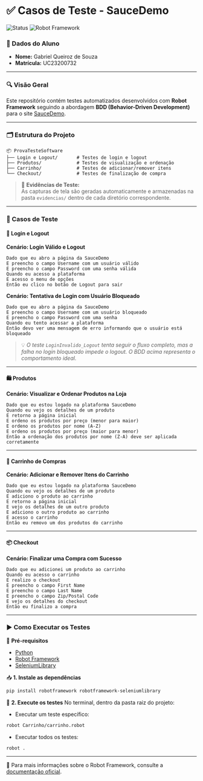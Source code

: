 # ✅ Casos de Teste - SauceDemo

![Status](https://img.shields.io/badge/status-em%20desenvolvimento-yellow)
![Robot Framework](https://img.shields.io/badge/robot%20framework-automation-green)

### 👤 Dados do Aluno
- **Nome:** Gabriel Queiroz de Souza  
- **Matrícula:** UC23200732  

---

### 🔍 Visão Geral

Este repositório contém testes automatizados desenvolvidos com **Robot Framework** seguindo a abordagem **BDD (Behavior-Driven Development)** para o site [SauceDemo](https://www.saucedemo.com/).

---

### 🗂️ Estrutura do Projeto

```
📦 ProvaTesteSoftware
├── Login e Logout/       # Testes de login e logout
├── Produtos/             # Testes de visualização e ordenação
├── Carrinho/             # Testes de adicionar/remover itens
└── Checkout/             # Testes de finalização de compra
```

> 📸 **Evidências de Teste:**  
> As capturas de tela são geradas automaticamente e armazenadas na pasta `evidencias/` dentro de cada diretório correspondente.

---

### 🧪 Casos de Teste

#### 🔐 Login e Logout

**Cenário: Login Válido e Logout**
```gherkin
Dado que eu abro a página da SauceDemo
E preencho o campo Username com um usuário válido
E preencho o campo Password com uma senha válida
Quando eu acesso a plataforma
E acesso o menu de opções
Então eu clico no botão de Logout para sair
```

**Cenário: Tentativa de Login com Usuário Bloqueado**
```gherkin
Dado que eu abro a página da SauceDemo
E preencho o campo Username com um usuário bloqueado
E preencho o campo Password com uma senha
Quando eu tento acessar a plataforma
Então devo ver uma mensagem de erro informando que o usuário está bloqueado
```
> 💡 *O teste `LoginInvalido_Logout` tenta seguir o fluxo completo, mas a falha no login bloqueado impede o logout. O BDD acima representa o comportamento ideal.*

---

#### 🛍️ Produtos

**Cenário: Visualizar e Ordenar Produtos na Loja**
```gherkin
Dado que eu estou logado na plataforma SauceDemo
Quando eu vejo os detalhes de um produto
E retorno a página inicial
E ordeno os produtos por preço (menor para maior)
E ordeno os produtos por nome (A-Z)
E ordeno os produtos por preço (maior para menor)
Então a ordenação dos produtos por nome (Z-A) deve ser aplicada corretamente
```

---

#### 🛒 Carrinho de Compras

**Cenário: Adicionar e Remover Itens do Carrinho**
```gherkin
Dado que eu estou logado na plataforma SauceDemo
Quando eu vejo os detalhes de um produto
E adiciono o produto ao carrinho
E retorno a página inicial
E vejo os detalhes de um outro produto
E adiciono o outro produto ao carrinho
E acesso o carrinho
Então eu removo um dos produtos do carrinho
```

---

#### 📦 Checkout

**Cenário: Finalizar uma Compra com Sucesso**
```gherkin
Dado que eu adicionei um produto ao carrinho
Quando eu acesso o carrinho
E realizo o checkout
E preencho o campo First Name
E preencho o campo Last Name
E preencho o campo Zip/Postal Code
E vejo os detalhes do checkout
Então eu finalizo a compra
```

---

### ▶️ Como Executar os Testes

📌 **Pré-requisitos**
- [Python](https://www.python.org/)
- [Robot Framework](https://robotframework.org/)
- [SeleniumLibrary](http://robotframework.org/SeleniumLibrary/)

📥 **1. Instale as dependências**
```bash
pip install robotframework robotframework-seleniumlibrary
```

🚀 **2. Execute os testes**
No terminal, dentro da pasta raiz do projeto:

- Executar um teste específico:
```bash
robot Carrinho/carrinho.robot
```

- Executar todos os testes:
```bash
robot .
```

---

🧾 Para mais informações sobre o Robot Framework, consulte a [documentação oficial](https://robotframework.org/).
